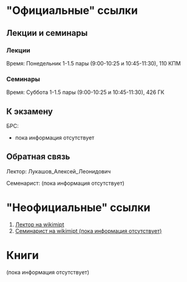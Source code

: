 # "Официальные" ссылки


## Лекции и семинары
### Лекции  
Время: Понедельник 1-1.5 пары (9:00-10:25 и 10:45-11:30), 110 КПМ  

### Семинары  
Время: Cуббота 1-1.5 пары (9:00-10:25 и 10:45-11:30), 426 ГК  

## К экзамену
БРС:  
- пока информация отсутствует
 

## Обратная связь
Лектор: Лукашов_Алексей_Леонидович  

Семенарист: (пока информация отсутствует)

# "Неофициальные" ссылки
1. [Лектор на wikimipt](http://wikimipt.org/wiki/Лукашов_Алексей_Леонидович)  
1. [Семинарист на wikimipt (пока информация отсутствует)]() 

# Книги
(пока информация отсутствует)
